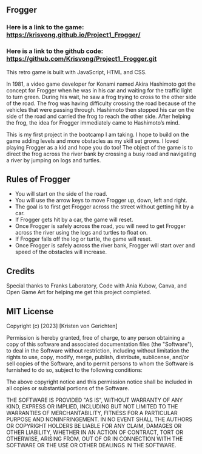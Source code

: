 ## Frogger

### Here is a link to the game: https://krisvong.github.io/Project1_Frogger/
### Here is a link to the github code: https://github.com/Krisvong/Project1_Frogger.git

This retro game is built with JavaScript, HTML and CSS.

In 1981, a video game developer for Konami named Akira Hashimoto got the concept for Frogger when he was in his car and waiting for the traffic light to turn green. During his wait, he saw a frog trying to cross to the other side of the road. The frog was having difficulty crossing the road because of the vehicles that were passing through. Hashimoto then stopped his car on the side of the road and carried the frog to reach the other side. After helping the frog, the idea for Frogger immediately came to Hashimoto’s mind.

This is my first project in the bootcamp I am taking. I hope to build on the game adding levels and more obstacles as my skill set grows. I loved playing Frogger as a kid and hope you do too! The object of the game is to direct the frog across the river bank by crossing a busy road and navigating a river by jumping on logs and turtles.

## Rules of Frogger
* You will start on the side of the road.
* You will use the arrow keys to move Frogger up, down, left and right.
* The goal is to first get Frogger across the street without getting hit by a car.
* If Frogger gets hit by a car, the game will reset.
* Once Frogger is safely across the road, you will need to get Frogger across the river using the logs and turtles to float on.
* If Frogger falls off the log or turtle, the game will reset.
* Once Frogger is safely across the river bank, Frogger will start over and speed of the obstacles will increase.

## Credits
Special thanks to Franks Laboratory, Code with Ania Kubow, Canva, and Open Game Art for helping me get this project completed.

## MIT License
Copyright (c) [2023] [Kristen von Gerichten]

Permission is hereby granted, free of charge, to any person obtaining a copy of this software and associated documentation files (the "Software"), to deal in the Software without restriction, including without limitation the rights to use, copy, modify, merge, publish, distribute, sublicense, and/or sell copies of the Software, and to permit persons to whom the Software is furnished to do so, subject to the following conditions:

The above copyright notice and this permission notice shall be included in all copies or substantial portions of the Software.

THE SOFTWARE IS PROVIDED "AS IS", WITHOUT WARRANTY OF ANY KIND, EXPRESS OR IMPLIED, INCLUDING BUT NOT LIMITED TO THE WARRANTIES OF MERCHANTABILITY, FITNESS FOR A PARTICULAR PURPOSE AND NONINFRINGEMENT. IN NO EVENT SHALL THE AUTHORS OR COPYRIGHT HOLDERS BE LIABLE FOR ANY CLAIM, DAMAGES OR OTHER LIABILITY, WHETHER IN AN ACTION OF CONTRACT, TORT OR OTHERWISE, ARISING FROM, OUT OF OR IN CONNECTION WITH THE SOFTWARE OR THE USE OR OTHER DEALINGS IN THE SOFTWARE.

